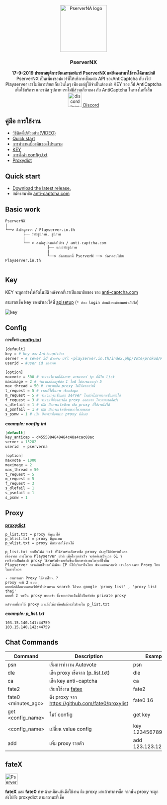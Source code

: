 
<p align="center">
  <a href="https://github.com/syntaxp/PserverNA">
    <img src="https://user-images.githubusercontent.com/47280575/59976572-9837e380-95f0-11e9-9ee6-d41de7c7846e.png" alt="PserverNA logo" width="150" height="150">
  </a>
</p>
<h3 align="center">PserverNX</h3>

<p align="center">  <b>17-9-2019 ประกาศยุติการอัพเดทซอฟแวร์ PserverNX แต่ยังคงสามาใช้งานได้ตามปกติ </b> <br>
  PserverNX เป็นเพียงซอฟแวร์ที่ให้บริการเชื่อมต่อ API ของAntiCaptcha กับ เว็ป Playserver เราไม่มีการเรียกเก็บเงินใดๆ
  เพียงแต่ผู้ใช้จำเป็นต้องเช่า KEY ของเว็ป AntiCaptcha เพื่อใช้บริการ แกะรหัส รูปภาพ เราไม่มีส่วนเกี่ยวของ กับ AntiCaptcha ในทางใดทั้งสิ้น
  <br>

   <a href="https://discord.gg/Mgu73TN">
  <img src="https://encrypted-tbn0.gstatic.com/images?q=tbn:ANd9GcSakv86QJPY-E6rxMEo_WzAwYUzyndjdY_d-Zu2ZOr9UuMjClxy5A" alt="discord logo" width="45" height="45">
  <a href="https://discord.gg/Mgu73TN">Discord</a>


</p>


## คู่มือ การใช้งาน
- <a href="https://www.youtube.com/watch?v=KWmf4K1T_SU">วิธีติดตั้ง/ตัวอย่าง(VIDEO)</a>
- [Quick start](#quick-start)
- [การทำงานเบื้องต้นของโปรแกรม](#basic-work)
- [KEY](#key)
- [การตั้งค่า config.txt](#config)
- [Proxydict](#proxy)

## Quick start
- [Download the latest release.](https://github.com/syntaxp/PserverNA/archive/master.zip)
- สมัครสมาชิก [anti-captcha.com](http://getcaptchasolution.com/e80kqlwlmw) 



## Basic work

```text
PserverNX
|
└──> ดึงข้อมูลจาก / Playserver.in.th
        ├── รหัสรูปภาพ, รูปภาพ 
        | 
        └── > ส่งต่อรูปภาพต่อไปยัง / anti-captcha.com
                   ├── แกะรหัสรูปภาพ
                   |
                   └──> ส่งกลับมาที่ PserverN ──> ส่งคำตอบไปยัง Playserver.in.th
                            
```


## Key
KEY จะถูกสร้างให้อัตโนมัติ หลังจากที่เราเป็นสมาชิกของ ของ [anti-captcha.com](http://getcaptchasolution.com/e80kqlwlmw) 

สามารถเช็ค key ของตัวเองได้ที่ [apisetup](https://anti-captcha.com/clients/settings/apisetup) (`* ต้อง login ก่อนถึงจะเข้าชมหน้าเว็ปได้`)

![key](https://user-images.githubusercontent.com/47280575/54017688-5d34b000-41b9-11e9-9840-cbbcb38cf9f8.png)


## Config
**การตั่งค่า  [config.txt](https://github.com/syntaxp/PserverNA/blob/master/control/config.txt)**

```python
[default]
key = # key ของ Anticaptcha
server = # sever id ตัวอย่าง url <playserver.in.th/index.php/Vote/prokud/PserverN-15282> id sever คือ 15282
userid = #user id ของเกม

[option]
maxvote = 500 # จำนวนโหวตที่ต้องการ ควรมากกว่ ip ที่มีใน list
maximage = 2 # จำนวนสต๊อกรูปต่อ 1 ไอพี ไม่ควรมากกว่า 5
max_thread = 50 # จำนวนเช็ค proxy ไม่ให้มากกว่านี้
t_request = 5 # เวลาที่ใช้ในการ เรียกข้อมูล
m_request = 5 # จำนวนการเชื่อมต่อ server ใหม่ถ้าไม่สามารถเชื่อมต่อได้ 
f_request = 3 # จำนวนที่ต้องการดีด proxy ออกหาก โหวตพลาดกี่ครั้ง
s_dlefail = 1 # เปิด ปิดการแจ้งเตือน เช็ค proxy ที่ใช้งานไม่ได้
s_psnfail = 1 # เปิด ปิดการแจ้งเตือนหากโหวตพลาด
s_psnw = 1 # เปิด ปิดการเตือนหาก proxy มีดีเลย์


```
***example: config.ini***
```java
[default]
key_anticap = d4555884848484c48a4cac88ac
server = 15282
userid  = pserverna

[option]
maxvote = 1000
maximage = 2
max_thread = 50
t_request = 5
m_request = 5
f_request = 3
s_dlefail = 1
s_psnfail = 1
s_psnw = 1
```

## Proxy
**[proxydict](https://github.com/syntaxp/PserverNA/tree/master/proxydict)**


```text
p_list.txt = proxy ที่หามาได้
p_blist.txt = proxy ที่ถูกแบน
p_wlist.txt = proxy ที่สามารถใช้งานได้
```
```text
p_list.txt จะเป็นไฟล์ txt ที่ใช้สำหรับเก็บรายชื่อ proxy ต่างๆที่ใช้สำหรับโหวต
เนื้องจาก การโหวต Playserver ปกติ เมื่อโหวตสำเร็จ จะติดดีเลเป็นเวล 61 วิ
เราจึงจำเป็นต้องมี proxy ใช้สำหรับโหวตเพิ่มขึ้นเพื่อการทำงานโหวตที่ไวขึ้น
Playserver กำจัดสิทธ์โหวตให้เพียง IP ที่ให้บริการในไทย นั้นหมายความว่า เราเลือกเฉพาะ Proxy ไทยในการโหวต

- สามารถหา Proxy ได้จากไหน ?
proxy จะมี 2 แบบ 
แบบปกติคือแจกตามเว็ปทั่วไปสามารถ search ได้จาก google 'proxy list' , 'proxy list thai'
แบบที่ 2 จะเป็น proxy แบบเช่า ซึ่งจะยกประเด็นนี้ไปในหัวข้อ private proxy

หลังจากที่เราได้ proxy มาแล้วให้เราก๊อปแล้วนำไปวางใน p_list.txt
```

***example: p_list.txt***
```text
103.15.140.141:44759
103.15.140.142:44759
```



## Chat Commands

| Command         | Description | Example  |
| ----------- | -------------------------- | --- |
| psn | เริ่มการทำงาน Autovote  | psn |
| dle | เช็ค proxy เช็คจาก (p_list.txt) | dle |
| ca  | เช็ค  key anti-captcha | ca |
| fate2| เรียกใช้งาน  [fatex](#fatex) | fate2 |
| fate0 <minutes_ago>| ดึง proxy จาก  https://github.com/fate0/proxylist | fate0 16 |
| get <config_name> | โชว์ config | get key |
| <config_name> <value> | เปลี่ยน value config | key 12345678901100 |
| add <proxy>| เพิ่ม proxy รายตัว | add 123.123.123:80 |
  
  
## fateX 

<img src="https://user-images.githubusercontent.com/47280575/59977053-b6084700-95f6-11e9-8953-3eb3a44b4d2f.png" alt="PserverNA logo" width="40" height="35">


**fateX** และ **fate0**
ทำหน้าเหมือนกันคือใช้งาน ดึง proxy มาแล้วทำการช็ค จากนั้น proxy จะถูกส่งไปยัง proxydict ตามสถานะที่เช็ค



